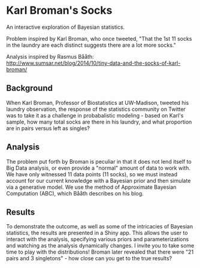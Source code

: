 # Karl Broman's Socks 
An interactive exploration of Bayesian statistics. 

Problem inspired by Karl Broman, who once tweeted, "That the 1st 11 socks in the laundry are each distinct suggests there are a lot more socks." 

Analysis inspired by Rasmus Bååth:  http://www.sumsar.net/blog/2014/10/tiny-data-and-the-socks-of-karl-broman/

## Background
When Karl Broman, Professor of Biostatistics at UW-Madison, tweeted his laundry observation, the response of the statistics community on Twitter was to take it as a challenge in probabalistic modeling - based on Karl's sample, how many total socks are there in his laundry, and what proportion are in pairs versus left as singles? 

## Analysis
The problem put forth by Broman is peculiar in that it does not lend itself to Big Data analysis, or even provide a "normal" amount of data to work with. We have only witnessed 11 data points (11 socks), so we must instead account for our current knowledge with a Bayesian prior and then simulate via a generative model. We use the method of Approximate Bayesian Computation (ABC), which Bååth describes on his blog.

## Results
To demonstrate the outcome, as well as some of the intricacies of Bayesian statistics, the results are presented in a Shiny app. This allows the user to interact with the analysis, specifying various priors and parameterizations and watching as the analysis dynamically changes. I invite you to take some time to play with the distributions! Broman later revealed that there were "21 pairs and 3 singletons" - how close can you get to the true results?

